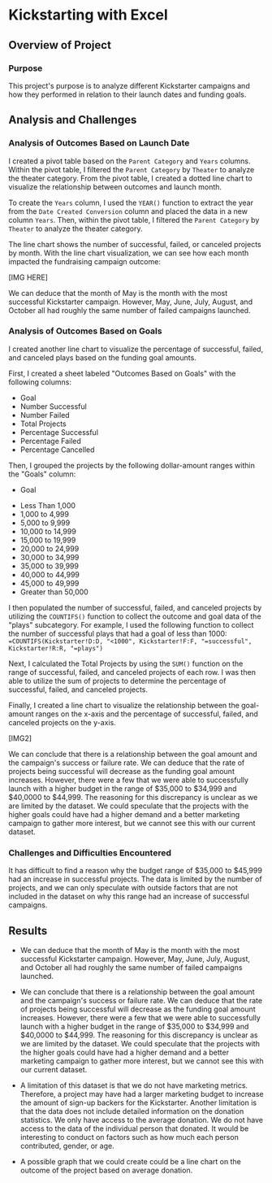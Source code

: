 # Kickstarting with Excel

## Overview of Project

### Purpose
This project's purpose is to analyze different Kickstarter campaigns and how they performed in relation to their launch dates and funding goals.

## Analysis and Challenges

### Analysis of Outcomes Based on Launch Date

I created a pivot table based on the `Parent Category` and `Years` columns.  Within the pivot table, I filtered the `Parent Category` by `Theater` to analyze the theater category. From the pivot table, I created a dotted line chart to visualize the relationship between outcomes and launch month.

To create the `Years` column, I used the `YEAR()` function to extract the year from the `Date Created Conversion` column and placed the data in a new column `Years`. Then, within the pivot table, I filtered the `Parent Category` by `Theater`  to analyze the theater category.

The line chart shows the number of successful, failed, or canceled projects by month. With the line chart visualization, we can see how each month impacted the fundraising campaign outcome:

[IMG HERE]

We can deduce that the month of May is the month with the most successful Kickstarter campaign. However, May, June, July, August, and October all had roughly the same number of failed campaigns launched.

### Analysis of Outcomes Based on Goals

I created another line chart to visualize the percentage of successful, failed, and canceled plays based on the funding goal amounts.

First, I created a sheet labeled "Outcomes Based on Goals" with the following columns:

* Goal
* Number Successful
* Number Failed
* Total Projects
* Percentage Successful
* Percentage Failed
* Percentage Cancelled

Then, I grouped the projects by the following dollar-amount ranges within the "Goals" column:

* Goal
 - Less Than 1,000
 - 1,000 to 4,999
 - 5,000 to 9,999
 - 10,000 to 14,999
 - 15,000 to 19,999
 - 20,000 to 24,999
 - 30,000 to 34,999
 - 35,000 to 39,999
 - 40,000 to 44,999
 - 45,000 to 49,999
 - Greater than 50,000

I then populated the number of successful, failed, and canceled projects by utilizing the `COUNTIFS()` function to collect the outcome and goal data of the "plays" subcategory. For example, I used the following function to collect the number of successful plays that had a goal of less than 1000: `=COUNTIFS(Kickstarter!D:D, "<1000", Kickstarter!F:F, "=successful", Kickstarter!R:R, "=plays")`

Next, I calculated the Total Projects by using the `SUM()` function on the range of successful, failed, and canceled projects of each row. I was then able to utilize the sum of projects to determine the percentage of successful, failed, and canceled projects.

Finally, I created a line chart to visualize the relationship between the goal-amount ranges on the x-axis and the percentage of successful, failed, and canceled projects on the y-axis.

[IMG2]

We can conclude that there is a relationship between the goal amount and the campaign's success or failure rate. We can deduce that the rate of projects being successful will decrease as the funding goal amount increases. However, there were a few that we were able to successfully launch with a higher budget in the range of $35,000 to $34,999 and $40,0000 to $44,999. The reasoning for this discrepancy is unclear as we are limited by the dataset. We could speculate that the projects with the higher goals could have had a higher demand and a better marketing campaign to gather more interest, but we cannot see this with our current dataset.

### Challenges and Difficulties Encountered
It has difficult to find a reason why the budget range of $35,000 to $45,999 had an increase in successful projects. The data is limited by the number of projects, and we can only speculate with outside factors that are not included in the dataset on why this range had an increase of successful campaigns.



## Results

- We can deduce that the month of May is the month with the most successful Kickstarter campaign. However, May, June, July, August, and October all had roughly the same number of failed campaigns launched.

- We can conclude that there is a relationship between the goal amount and the campaign's success or failure rate. We can deduce that the rate of projects being successful will decrease as the funding goal amount increases. However, there were a few that we were able to successfully launch with a higher budget in the range of $35,000 to $34,999 and $40,0000 to $44,999. The reasoning for this discrepancy is unclear as we are limited by the dataset. We could speculate that the projects with the higher goals could have had a higher demand and a better marketing campaign to gather more interest, but we cannot see this with our current dataset.

- A limitation of this dataset is that we do not have marketing metrics. Therefore, a project may have had a larger marketing budget to increase the amount of sign-up backers for the Kickstarter. Another limitation is that the data does not include detailed information on the donation statistics. We only have access to the average donation. We do not have access to the data of the individual person that donated. It would be interesting to conduct on factors such as how much each person contributed, gender, or age.

- A possible graph that we could create could be a line chart on the outcome of the project based on average donation.
